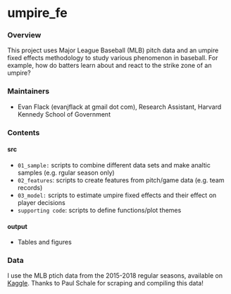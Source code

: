 # umpire_fe

### Overview
This project uses Major League Baseball (MLB) pitch data and an umpire fixed effects methodology to study various phenomenon in baseball. For example, how do batters learn about and react to the strike zone of an umpire?

### Maintainers
* Evan Flack (evanjflack at gmail dot com), Research Assistant, Harvard Kennedy School of Government

### Contents

#### src
* `01_sample:` scripts to combine different data sets and make analtic samples (e.g. rgular season only)
* `02_features`: scripts to create features from pitch/game data (e.g. team records)
* `03_model:` scripts to estimate umpire fixed effects and their effect on player decisions
* `supporting code`: scripts to define functions/plot themes

#### output
* Tables and figures

### Data
I use the MLB ptich data from the 2015-2018 regular seasons, available on [Kaggle](https://www.kaggle.com/pschale/mlb-pitch-data-20152018). Thanks to Paul Schale for scraping and compiling this data!
